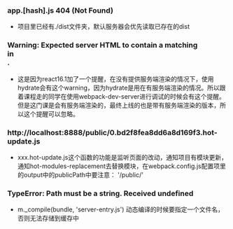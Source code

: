 ### app.[hash].js 404 (Not Found)
- 项目里已经有./dist文件夹，默认服务器会优先读取已存在的dist

### Warning: Expected server HTML to contain a matching <div> in <div>.
- 这是因为react16.1加了一个提醒，在没有提供服务端渲染的情况下，使用hydrate会有这个warning，因为hydrate是用在有服务端渲染的情况。所以跟着课程走的同学在使用webpack-dev-server进行调试的时候会有这个提醒。但是这门课是会有服务端渲染的，最终上线的也是带有服务端渲染的版本，所以这个提醒可以忽略。

### http://localhost:8888/public/0.bd2f8fea8dd6a8d169f3.hot-update.js
- xxx.hot-update.js这个函数的功能是监听页面的改动，通知项目有模块更新，通知hot-modules-replacement去替换模块，在webpack.config.js配置项里的output中的publicPath中要注意： '/public/'

### TypeError: Path must be a string. Received undefined
- m._compile(bundle, 'server-entry.js') 动态编译的时候要指定一个文件名，否则无法存储到缓存中

### 